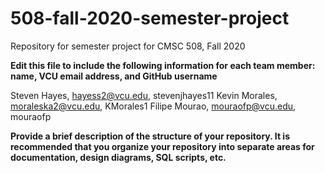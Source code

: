 # 508-fall-2020-semester-project
Repository for semester project for CMSC 508, Fall 2020

**Edit this file to include the following information for each team member: name, VCU email address, and GitHub username**


Steven Hayes, hayess2@vcu.edu, stevenjhayes11
Kevin Morales, moraleska2@vcu.edu, KMorales1
Filipe Mourao, mouraofp@vcu.edu, mouraofp


**Provide a brief description of the structure of your repository. It is recommended that you organize your repository into separate areas for documentation, design diagrams, SQL scripts, etc.**
